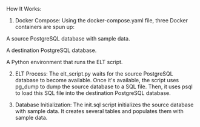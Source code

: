 How It Works:

1. Docker Compose: Using the docker-compose.yaml file, three Docker containers are spun up:

A source PostgreSQL database with sample data.
  
A destination PostgreSQL database.
  
A Python environment that runs the ELT script.

2. ELT Process: The elt_script.py waits for the source PostgreSQL database to become available. Once it's available, the script uses pg_dump to dump the source database to a SQL file. Then, it uses psql to load this SQL file into the destination PostgreSQL database.

3. Database Initialization: The init.sql script initializes the source database with sample data. It creates several tables and populates them with sample data.
